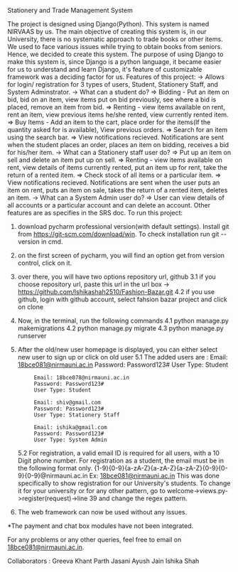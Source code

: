 Stationery and Trade Management System

The project is designed using Django(Python). This system is named NIRVAAS by us.
The main objective of creating this system is, in our University, there is no systematic approach to trade books or other items. We used to face various issues while trying to obtain books from seniors. Hence, we decided to create this system.
The purpose of using Django to make this system is, since Django is a python language, it became easier for us to understand and learn Django, it's feature of customizable framework was a deciding factor for us.
Features of this project:
-> Allows for login/ registration for 3 types of users, Student, Stationery Staff, and System Adminstrator.
-> What can a student do?
	=> Bidding - Put an item on bid, bid on an item, view items put on bid previously, see where a bid is placed, remove an item from bid.
	=> Renting - view items available on rent, rent an item, view previous items he/she rented, view currently rented item.
	=> Buy Items - Add an item to the cart, place order for the items(If the quantity asked for is available), View previous orders.
	=> Search for an item using the search bar.
	=> View notifications recieved. Notifications are sent when the student places an order, places an item on bidding, receives a bid for his/her item.
-> What can a Stationery staff user do?
	=> Put up an item on sell and delete an item put up on sell.
	=> Renting - view items available on rent, view details of items currently rented, put an item up for rent, take the return of a rented item.
	=> Check stock of all items or a particular item.
	=> View notifications recieved. Notifications are sent when the user puts an item on rent, puts an item on sale, takes the return of a rented item, deletes an item.
-> What can a System Admin user do?
	=> User can view details of all accounts or a particular account and can delete an account.
Other features are as specifies in the SRS doc.
To run this project:
1. download pycharm professional version(with default settings). Install git from https://git-scm.com/download/win. To check installation run git --version in cmd.
2. on the first screen of pycharm, you will find an option get from version control, click on it.
3. over there, you will have two options repository url, github	
	3.1 if you choose repository url, paste this url in the url box -> https://github.com/Ishikashah2510/Fashion-Bazar.git
	4.2 if you use github, login with github account, select fahsion bazar project and click on clone
4. Now, in the terminal, run the following commands
	4.1 python manage.py makemigrations
	4.2 python manage.py migrate
	4.3 python manage.py runserver
5. After the old/new user homepage is displayed, you can either select new user to sign up or click on old user
	5.1 The added users are : 
			Email: 18bce081@nirmauni.ac.in 
			Password: Password123#
			User Type: Student
			
			Email: 18bce078@nirmauni.ac.in 
			Password: Password123#
			User Type: Student
			
			Email: shiv@gmail.com
			Password: Password123#
			User Type: Stationery Staff
			
			Email: ishika@gmail.com
			Password: Password123#
			User Type: System Admin
	5.2 For registration, a valid email ID is required for all users, with a 10 Digit phone number.
		For registration as a student, the email must be in the following format only. 
			{1-9}{0-9}{a-zA-Z}{a-zA-Z}{a-zA-Z}{0-9}{0-9}{0-9}@nirmauni.ac.in
			Ex: 18bce081@nirmauni.ac.in
		This was done specifically to show registration for our University's students.
		To change it for your university or for any other pattern, go to welcome->views.py->register(request)->line 39 and change the regex pattern.
6. The web framework can now be used without any issues.

*The payment and chat box modules have not been integrated.

For any problems or any other queries, feel free to email on 18bce081@nirmauni.ac.in.

Collaborators : Greeva Khant
				Parth Jasani
				Ayush Jain
				Ishika Shah